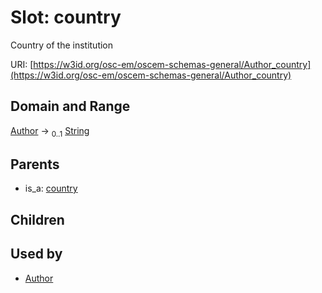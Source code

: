 
# Slot: country

Country of the institution

URI: [https://w3id.org/osc-em/oscem-schemas-general/Author_country](https://w3id.org/osc-em/oscem-schemas-general/Author_country)


## Domain and Range

[Author](Author.md) &#8594;  <sub>0..1</sub> [String](types/String.md)

## Parents

 *  is_a: [country](country.md)

## Children


## Used by

 * [Author](Author.md)
